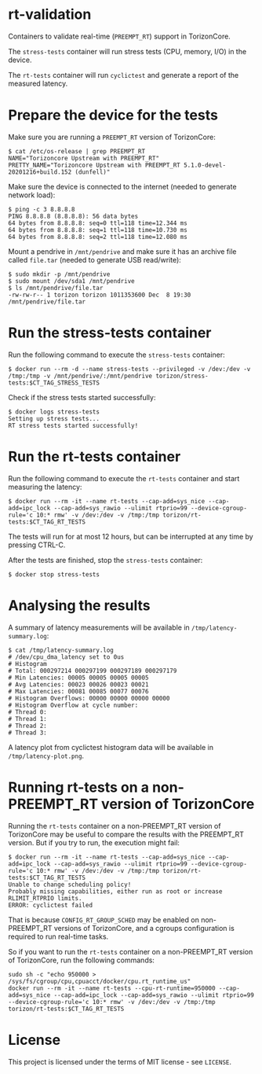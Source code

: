 # rt-validation

Containers to validate real-time (`PREEMPT_RT`) support in TorizonCore.

The `stress-tests` container will run stress tests (CPU, memory, I/O) in the device.

The `rt-tests` container will run `cyclictest` and generate a report of the measured latency.


# Prepare the device for the tests

Make sure you are running a `PREEMPT_RT` version of TorizonCore:
```
$ cat /etc/os-release | grep PREEMPT_RT
NAME="Torizoncore Upstream with PREEMPT_RT"
PRETTY_NAME="Torizoncore Upstream with PREEMPT_RT 5.1.0-devel-20201216+build.152 (dunfell)"
```

Make sure the device is connected to the internet (needed to generate network load):

```
$ ping -c 3 8.8.8.8
PING 8.8.8.8 (8.8.8.8): 56 data bytes
64 bytes from 8.8.8.8: seq=0 ttl=118 time=12.344 ms
64 bytes from 8.8.8.8: seq=1 ttl=118 time=10.730 ms
64 bytes from 8.8.8.8: seq=2 ttl=118 time=12.080 ms
```

Mount a pendrive in `/mnt/pendrive` and make sure it has an archive file called `file.tar` (needed to generate USB read/write):

```
$ sudo mkdir -p /mnt/pendrive
$ sudo mount /dev/sda1 /mnt/pendrive
$ ls /mnt/pendrive/file.tar
-rw-rw-r-- 1 torizon torizon 1011353600 Dec  8 19:30 /mnt/pendrive/file.tar
```


# Run the stress-tests container

Run the following command to execute the `stress-tests` container:

```
$ docker run --rm -d --name stress-tests --privileged -v /dev:/dev -v /tmp:/tmp -v /mnt/pendrive/:/mnt/pendrive torizon/stress-tests:$CT_TAG_STRESS_TESTS
```

Check if the stress tests started successfully:

```
$ docker logs stress-tests 
Setting up stress tests...
RT stress tests started successfully!
```


# Run the rt-tests container

Run the following command to execute the `rt-tests` container and start measuring the latency:

```
$ docker run --rm -it --name rt-tests --cap-add=sys_nice --cap-add=ipc_lock --cap-add=sys_rawio --ulimit rtprio=99 --device-cgroup-rule='c 10:* rmw' -v /dev:/dev -v /tmp:/tmp torizon/rt-tests:$CT_TAG_RT_TESTS
```

The tests will run for at most 12 hours, but can be interrupted at any time by pressing CTRL-C.

After the tests are finished, stop the `stress-tests` container:

```
$ docker stop stress-tests
```


# Analysing the results

A summary of latency measurements will be available in `/tmp/latency-summary.log`:

```
$ cat /tmp/latency-summary.log
# /dev/cpu_dma_latency set to 0us
# Histogram
# Total: 000297214 000297199 000297189 000297179
# Min Latencies: 00005 00005 00005 00005
# Avg Latencies: 00023 00026 00023 00021
# Max Latencies: 00081 00085 00077 00076
# Histogram Overflows: 00000 00000 00000 00000
# Histogram Overflow at cycle number:
# Thread 0:
# Thread 1:
# Thread 2:
# Thread 3:
```

A latency plot from cyclictest histogram data will be available in `/tmp/latency-plot.png`.


# Running rt-tests on a non-PREEMPT_RT version of TorizonCore

Running the `rt-tests` container on a non-PREEMPT_RT version of TorizonCore may be useful to compare the results with the PREEMPT_RT version. But if you try to run, the execution might fail:

```
$ docker run --rm -it --name rt-tests --cap-add=sys_nice --cap-add=ipc_lock --cap-add=sys_rawio --ulimit rtprio=99 --device-cgroup-rule='c 10:* rmw' -v /dev:/dev -v /tmp:/tmp torizon/rt-tests:$CT_TAG_RT_TESTS
Unable to change scheduling policy!
Probably missing capabilities, either run as root or increase RLIMIT_RTPRIO limits.
ERROR: cyclictest failed
```

That is because `CONFIG_RT_GROUP_SCHED` may be enabled on non-PREEMPT_RT versions of TorizonCore, and a cgroups configuration is required to run real-time tasks.

So if you want to run the `rt-tests` container on a non-PREEMPT_RT version of TorizonCore, run the following commands:

```
sudo sh -c "echo 950000 > /sys/fs/cgroup/cpu,cpuacct/docker/cpu.rt_runtime_us"
docker run --rm -it --name rt-tests --cpu-rt-runtime=950000 --cap-add=sys_nice --cap-add=ipc_lock --cap-add=sys_rawio --ulimit rtprio=99 --device-cgroup-rule='c 10:* rmw' -v /dev:/dev -v /tmp:/tmp torizon/rt-tests:$CT_TAG_RT_TESTS
```

# License
This project is licensed under the terms of MIT license - see `LICENSE`.
